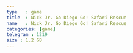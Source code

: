 ```yaml
---
type   : game
title  : Nick Jr. Go Diego Go! Safari Rescue
name   : Nick Jr. Go Diego Go! Safari Rescue
categories: [game]
telegram : 1219
size : 1.2 GB
---
```



